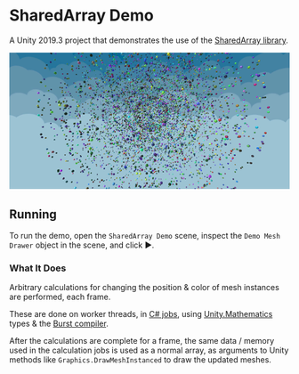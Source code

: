 # SharedArray Demo

A Unity 2019.3 project that demonstrates the use of the [SharedArray library](https://github.com/stella3d/SharedArray).


![Thousands of randomly colored, bright cubes rendered in a layered sphere](readme_image.png)

## Running

To run the demo, open the `SharedArray Demo` scene, inspect the `Demo Mesh Drawer` object in the scene, and click ▶.


### What It Does

Arbitrary calculations for changing the position & color of mesh instances are performed, each frame. 

These are done on worker threads, in [C# jobs](https://docs.unity3d.com/Manual/JobSystem.html), using [Unity.Mathematics](https://github.com/Unity-Technologies/Unity.Mathematics) types & the [Burst compiler](https://docs.unity3d.com/Packages/com.unity.burst@1.1/manual/index.html).


After the calculations are complete for a frame, the same data / memory used in the calculation jobs is used as a normal array, as arguments to Unity methods like `Graphics.DrawMeshInstanced` to draw the updated meshes.
